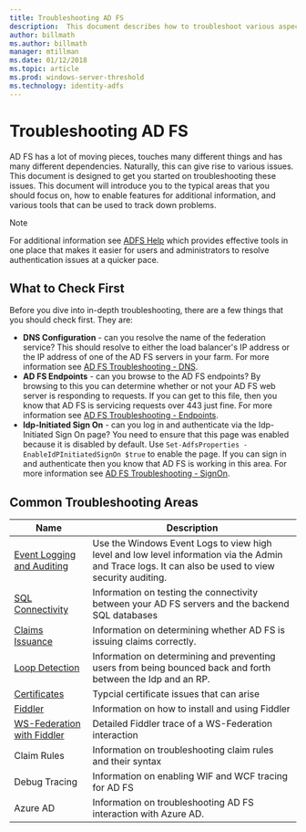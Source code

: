 ```yaml
---
title: Troubleshooting AD FS
description:  This document describes how to troubleshoot various aspects of AD FS
author: billmath
ms.author: billmath
manager: mtillman
ms.date: 01/12/2018
ms.topic: article
ms.prod: windows-server-threshold
ms.technology: identity-adfs
---
```


# Troubleshooting AD FS
AD FS has a lot of moving pieces, touches many different things and has many different dependencies.  Naturally, this can give rise to various issues.  This document is designed to get you started on troubleshooting these issues.  This document will introduce you to the typical areas that you should focus on, how to enable features for additional information, and various tools that can be used to track down problems.  

>[!NOTE]
>For additional information see [ADFS Help](http://adfshelp.microsoft.com) which provides effective tools in one place that makes it easier for users and administrators to resolve authentication issues at a quicker pace. 


## What to Check First
Before you dive into in-depth troubleshooting, there are a few things that you should check first.  They are:
- **DNS Configuration** - can you resolve the name of the federation service?  This should resolve to either the load balancer's IP address or the IP address of one of the AD FS servers in your farm.  For more information see [AD FS Troubleshooting - DNS](ad-fs-tshoot-dns.md).
- **AD FS Endpoints** - can you browse to the AD FS endpoints?  By browsing to this you can determine whether or not your AD FS web server is responding to requests.  If you can get to this file, then you know that AD FS is servicing requests over 443 just fine.  For more information see [AD FS Troubleshooting - Endpoints](ad-fs-tshoot-endpoints.md).
- **Idp-Initiated Sign On** - can you log in and authenticate via the Idp-Initiated Sign On page?  You need to ensure that this page was enabled because it is disabled by default.  Use `Set-AdfsProperties -EnableIdPInitiatedSignOn $true` to enable the page.  If you can sign in and authenticate then you know that AD FS is working in this area.  For more information see [AD FS Troubleshooting - SignOn](ad-fs-tshoot-initiatedsignon.md).
##  Common Troubleshooting Areas

|Name|Description|
|-----|-----|
|[Event Logging and Auditing](ad-fs-tshoot-logging.md)|Use the Windows Event Logs to view high level and low level information via the Admin and Trace logs.  It can also be used to view security auditing.|
|[SQL Connectivity](ad-fs-tshoot-sql.md)|Information on testing the connectivity between your AD FS servers and the backend SQL databases|
|[Claims Issuance](ad-fs-tshoot-claims.md)|Information on determining whether AD FS is issuing claims correctly.|
|[Loop Detection](ad-fs-tshoot-loop.md)|Information on determining and preventing users from being bounced back and forth between the Idp and an RP.|
|[Certificates](ad-fs-tshoot-certs.md)|Typcial certificate issues that can arise|
|[Fiddler](ad-fs-tshoot-fiddler.md)|Information on how to install and using Fiddler|
|[WS-Federation with Fiddler](ad-fs-tshoot-fiddler-ws-fed.md)|Detailed Fiddler trace of a WS-Federation interaction|
|Claim Rules|Information on troubleshooting claim rules and their syntax|
|Debug Tracing|Information on enabling WIF and WCF tracing for AD FS|
|Azure AD|Information on troubleshooting AD FS interaction with Azure AD.|